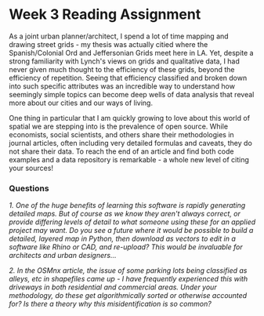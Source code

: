 # Week 3 Reading Assignment

As a joint urban planner/architect, I spend a lot of time mapping and drawing street grids - my thesis was actually citied where the Spanish/Colonial Ord and Jeffersonian Grids meet here in LA. Yet, despite a strong familiarity with Lynch's views on grids and qualitative data, I had never given much thought to the efficiency of these grids, beyond the efficiency of repetition. Seeing that efficiency classified and broken down into such specific attributes was an incredible way to understand how seemingly simple topics can become deep wells of data analysis that reveal more about our cities and our ways of living. 

One thing in particular that I am quickly growing to love about this world of spatial we are stepping into is the prevalence of open source. While economists, social scientists, and others share their methodologies in journal articles, often including very detailed formulas and caveats, they do not share their data. To reach the end of an article and find both code examples and a data repository is remarkable - a whole new level of citing your sources!

### Questions
*1. One of the huge benefits of learning this software is rapidly generating detailed maps. But of course as we know they aren't always correct, or provide differing levels of detail to what someone using these for an applied project may want. Do you see a future where it would be possible to build a detailed, layered map in Python, then download as vectors to edit in a software like Rhino or CAD, and re-upload? This would be invaluable for architects and urban designers...*

*2. In the OSMnx article, the issue of some parking lots being classified as alleys, etc in shapefiles came up - I have frequently experienced this with driveways in both residential and commercial areas. Under your methodology, do these get algorithmically sorted or otherwise accounted for? Is there a theory why this misidentification is so common?*
